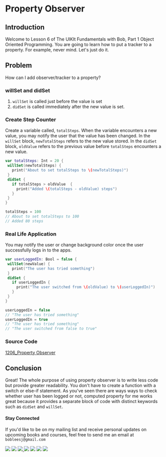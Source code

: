# Property Observer

## Introduction
Welcome to Lesson 6 of The UIKIt Fundamentals with Bob, Part 1 Object Oriented Programming. You are going to learn how to put a tracker to a property. For example, never mind. Let's just do it.

## Problem
How can I add observer/tracker to a property?

### willSet and didSet
  1. `willSet` is called just before the value is set
  2. `didSet` is called immediately after the new value is set.

### Create Step Counter
Create a variable called, `totalSteps`. When the variable encounters a new value, you may notify the user that the value has been changed. In the `willSet` block, `newTotalSteps` refers to the new value stored. In the `didSet` block, `oldValue` refers to the previous value before `totalSteps` encounters a new value.

```swift
var totalSteps: Int = 20 {
 willSet(newTotalSteps) {
   print("About to set totalSteps to \(newTotalSteps)")
 }
 didSet {
   if totalSteps > oldValue  {
     print("Added \(totalSteps - oldValue) steps")
   }
 }
}

totalSteps = 100  
// About to set totalSteps to 100
// Added 80 steps
```
### Real Life Application
You may notify the user or change background color once the user successfully logs in to the apps.

```swift
var userLoggedIn: Bool = false {
 willSet(newValue) {
   print("The user has tried something")
 }
 didSet {
   if userLoggedIn {
     print("The user switched from \(oldValue) to \(userLoggedIn)")
   }
 }
}

userLoggedIn = false
// "The user has tried something"
userLoggedIn = true
// "The user has tried something"
// "The user switched from false to true"
```


### Source Code
[1206_Property Observer](https://www.dropbox.com/sh/icjktltawrgwmxn/AADakYCf4MubhbRBmGmvTreOa?dl=0)

## Conclusion
Great! The whole purpose of using property observer is to write less code but provide greater readability. You don't have to create a function with a switch or else-if statement. As you've seen there are ways ways to check whether user has been logged or not, computed property for me works great because it provides a separate block of code with distinct keywords such as `didSet` and `willSet`.

#### Stay Connected
If you'd like to be on my mailing list and receive personal updates on upcoming books and courses, feel free to send me an email at `bobleesj@gmail.com`
<p>
<a href="http://bobthedeveloper.io"><img src="https://img.shields.io/badge/Personal-Website-333333.svg"></a>
<a href="https://facebook.com/bobthedeveloper"><img src="https://img.shields.io/badge/Facebook-Like-3B5998.svg"></a> <a href="https://youtube.com/bobthedeveloper"><img src="https://img.shields.io/badge/YouTube-Subscribe-CE1312.svg"</a> <a href="https://twitter.com/bobleesj"><img src="https://img.shields.io/badge/Twitter-Follow-55ACEE.svg"></a> <a href="https://instagram.com/bobthedev
"><img src="https://img.shields.io/badge/Instagram-Follow-BB2F92.svg"></a> <a href="https://linkedin.com/in/bobleesj"><img src= "https://img.shields.io/badge/LinkedIn-Connect-0077B5.svg"></a>
<a href="https://medium.com/@bobleesj"><img src="https://img.shields.io/badge/Medium-Read-00AB6C.svg"/></a>
</p>
